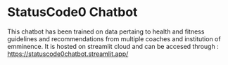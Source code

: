 # StatusCode0 Chatbot


This chatbot has been trained on data pertaing to health and fitness guidelines and recommendations from multiple coaches and institution of emminence.
It is hosted on streamlit cloud and can be accesed through : https://statuscode0chatbot.streamlit.app/

